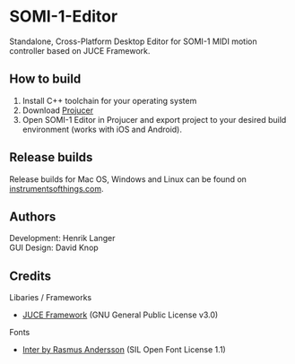# SOMI-1-Editor
Standalone, Cross-Platform Desktop Editor for SOMI-1 MIDI motion controller based on JUCE Framework.

## How to build
1. Install C++ toolchain for your operating system
2. Download [Projucer](https://juce.com/discover/projucer) 
3. Open SOMI-1 Editor in Projucer and export project to your desired build environment (works with iOS and Android).

## Release builds
Release builds for Mac OS, Windows and Linux can be found on [instrumentsofthings.com](https://instrumentsofthings.com/pages/support).

## Authors
Development: Henrik Langer  
GUI Design: David Knop

## Credits
Libaries / Frameworks
* [JUCE Framework](https://juce.com/) (GNU General Public License v3.0)

Fonts
* [Inter by Rasmus Andersson](https://rsms.me/inter/) (SIL Open Font License 1.1)
